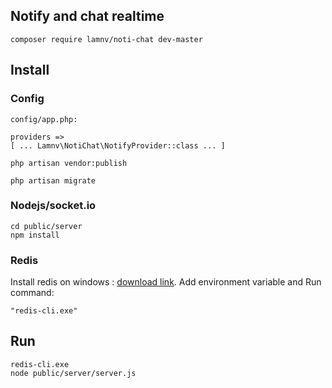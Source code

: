 ## Notify and chat realtime

    composer require lamnv/noti-chat dev-master      

## Install

### Config

    config/app.php: 

    providers => 
    [ ... Lamnv\NotiChat\NotifyProvider::class ... ]

    php artisan vendor:publish   

    php artisan migrate  

### Nodejs/socket.io

    cd public/server    
    npm install    

### Redis
    
Install redis on windows : [download link](https://github.com/MSOpenTech/redis/releases/download/win-3.0.504/Redis-x64-3.0.504.msi). 
Add environment variable and Run command: 

    "redis-cli.exe"

## Run
      
    redis-cli.exe
    node public/server/server.js